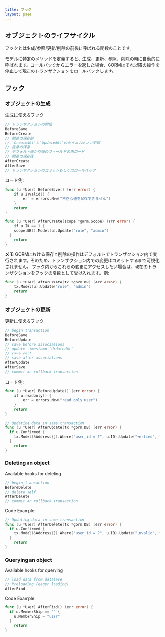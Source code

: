 ```yaml
---
title: フック
layout: page
---
```

## オブジェクトのライフサイクル

フックとは生成/参照/更新/削除の前後に呼ばれる関数のことです。

モデルに特定のメソッドを定義すると、生成、更新、参照、削除の時に自動的に呼ばれます。コールバックからエラーを返した場合、GORMはそれ以降の操作を停止して現在のトランザクションをロールバックします。

## フック

### オブジェクトの生成

生成に使えるフック

```go
// トランザクションの開始
BeforeSave
BeforeCreate
// 関連の保存前
// `CreatedAt`と`UpdatedAt`のタイムスタンプ更新
// 自身の保存
// デフォルト値か空値のフィールドの再ロード
// 関連の保存後
AfterCreate
AfterSave
// トランザクションのコミットもしくはロールバック
```

コード例:

```go
func (u *User) BeforeSave() (err error) {
    if u.IsValid() {
        err = errors.New("不正な値を保存できません")
    }
    return
}

func (u *User) AfterCreate(scope *gorm.Scope) (err error) {
    if u.ID == 1 {
    scope.DB().Model(u).Update("role", "admin")
  }
    return
}
```

**メモ** GORMにおける保存と削除の操作はデフォルトでトランザクション内で実行されます。そのため、トランザクション内での変更はコミットするまで可視化されません。 フック内からこれらの変更にアクセスしたい場合は、現在のトランザクションをフックの引数として受け入れます。例:

```go
func (u *User) AfterCreate(tx *gorm.DB) (err error) {
    tx.Model(u).Update("role", "admin")
    return
}
```

### オブジェクトの更新

更新に使えるフック

```go
// begin transaction
BeforeSave
BeforeUpdate
// save before associations
// update timestamp `UpdatedAt`
// save self
// save after associations
AfterUpdate
AfterSave
// commit or rollback transaction
```

コード例:

```go
func (u *User) BeforeUpdate() (err error) {
    if u.readonly() {
        err = errors.New("read only user")
    }
    return
}

// Updating data in same transaction
func (u *User) AfterUpdate(tx *gorm.DB) (err error) {
  if u.Confirmed {
    tx.Model(&Address{}).Where("user_id = ?", u.ID).Update("verfied", true)
  }
    return
}
```

### Deleting an object

Available hooks for deleting

```go
// begin transaction
BeforeDelete
// delete self
AfterDelete
// commit or rollback transaction
```

Code Example:

```go
// Updating data in same transaction
func (u *User) AfterDelete(tx *gorm.DB) (err error) {
  if u.Confirmed {
    tx.Model(&Address{}).Where("user_id = ?", u.ID).Update("invalid", false)
  }
    return
}
```

### Querying an object

Available hooks for querying

```go
// load data from database
// Preloading (eager loading)
AfterFind
```

Code Example:

```go
func (u *User) AfterFind() (err error) {
  if u.MemberShip == "" {
    u.MemberShip = "user"
  }
    return
}
```